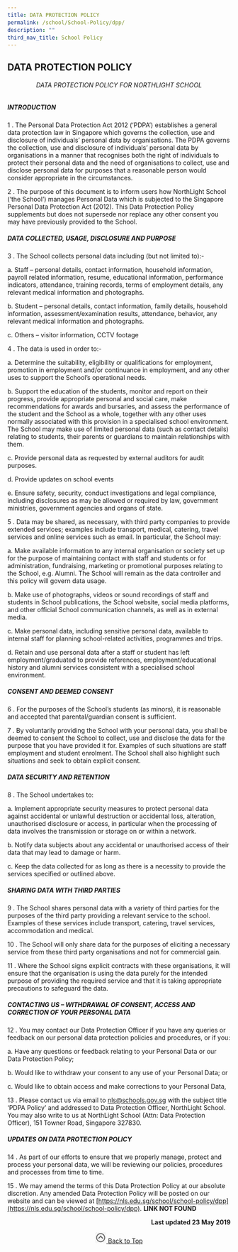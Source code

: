 ```yaml
---
title: DATA PROTECTION POLICY
permalink: /school/School-Policy/dpp/
description: ""
third_nav_title: School Policy
---
```

## DATA PROTECTION POLICY

###### <center>DATA PROTECTION POLICY FOR NORTHLIGHT SCHOOL</center>

##### INTRODUCTION

1 \. The Personal Data Protection Act 2012 (‘PDPA’) establishes a general data protection law in Singapore which governs the collection, use and disclosure of individuals’ personal data by organisations. The PDPA governs the collection, use and disclosure of individuals’ personal data by organisations in a manner that recognises both the right of individuals to protect their personal data and the need of organisations to collect, use and disclose personal data for purposes that a reasonable person would consider appropriate in the circumstances.  

2 \. The purpose of this document is to inform users how NorthLight School (‘the School’) manages Personal Data which is subjected to the Singapore Personal Data Protection Act (2012). This Data Protection Policy supplements but does not supersede nor replace any other consent you may have previously provided to the School.

##### DATA COLLECTED, USAGE, DISCLOSURE AND PURPOSE

3 \. The School collects personal data including (but not limited to):-  

a. Staff – personal details, contact information, household information, payroll related information, resume, educational information, performance indicators, attendance, training records, terms of employment details, any relevant medical information and photographs.

b. Student – personal details, contact information, family details, household information, assessment/examination results, attendance, behavior, any relevant medical information and photographs.

c. Others – visitor information, CCTV footage

4 \. The data is used in order to:- 

a. Determine the suitability, eligibility or qualifications for employment, promotion in employment and/or continuance in employment, and any other uses to support the School’s operational needs.

b. Support the education of the students, monitor and report on their progress, provide appropriate personal and social care, make recommendations for awards and bursaries, and assess the performance of the student and the School as a whole, together with any other uses normally associated with this provision in a specialised school environment. The School may make use of limited personal data (such as contact details) relating to students, their parents or guardians to maintain relationships with them.

c. Provide personal data as requested by external auditors for audit purposes.

d. Provide updates on school events

e. Ensure safety, security, conduct investigations and legal compliance, including disclosures as may be allowed or required by law, government ministries, government agencies and organs of state.

5 \. Data may be shared, as necessary, with third party companies to provide extended services; examples include transport, medical, catering, travel services and online services such as email. In particular, the School may:

a. Make available information to any internal organisation or society set up for the purpose of maintaining contact with staff and students or for administration, fundraising, marketing or promotional purposes relating to the School, e.g. Alumni. The School will remain as the data controller and this policy will govern data usage.

b. Make use of photographs, videos or sound recordings of staff and students in School publications, the School website, social media platforms, and other official School communication channels, as well as in external media.

c. Make personal data, including sensitive personal data, available to internal staff for planning school-related activities, programmes and trips.

d. Retain and use personal data after a staff or student has left employment/graduated to provide references, employment/educational history and alumni services consistent with a specialised school environment.

##### CONSENT AND DEEMED CONSENT

6 \. For the purposes of the School’s students (as minors), it is reasonable and accepted that parental/guardian consent is sufficient.

7 \. By voluntarily providing the School with your personal data, you shall be deemed to consent the School to collect, use and disclose the data for the purpose that you have provided it for. Examples of such situations are staff employment and student enrolment. The School shall also highlight such situations and seek to obtain explicit consent.

##### DATA SECURITY AND RETENTION

8 \. The School undertakes to:

a. Implement appropriate security measures to protect personal data against accidental or unlawful destruction or accidental loss, alteration, unauthorised disclosure or access, in particular when the processing of data involves the transmission or storage on or within a network.

b. Notify data subjects about any accidental or unauthorised access of their data that may lead to damage or harm.

c. Keep the data collected for as long as there is a necessity to provide the services specified or outlined above.

##### SHARING DATA WITH THIRD PARTIES

9 \. The School shares personal data with a variety of third parties for the purposes of the third party providing a relevant service to the school. Examples of these services include transport, catering, travel services, accommodation and medical.

10 \. The School will only share data for the purposes of eliciting a necessary service from these third party organisations and not for commercial gain.

11 \. Where the School signs explicit contracts with these organisations, it will ensure that the organisation is using the data purely for the intended purpose of providing the required service and that it is taking appropriate precautions to safeguard the data.

##### CONTACTING US – WITHDRAWAL OF CONSENT, ACCESS AND CORRECTION OF YOUR PERSONAL DATA

12 \. You may contact our Data Protection Officer if you have any queries or feedback on our personal data protection policies and procedures, or if you:

a. Have any questions or feedback relating to your Personal Data or our Data Protection Policy;

b. Would like to withdraw your consent to any use of your Personal Data; or

c. Would like to obtain access and make corrections to your Personal Data,

13 \. Please contact us via email to [nls@schools.gov.sg](mailto:nls@schools.gov.sg) with the subject title ‘PDPA Policy’ and addressed to Data Protection Officer, NorthLight School. You may also write to us at NorthLight School (Attn: Data Protection Officer), 151 Towner Road, Singapore 327830.

##### UPDATES ON DATA PROTECTION POLICY

14 \. As part of our efforts to ensure that we properly manage, protect and process your personal data, we will be reviewing our policies, procedures and processes from time to time.

15 \. We may amend the terms of this Data Protection Policy at our absolute discretion. Any amended Data Protection Policy will be posted on our website and can be viewed at [https://nls.edu.sg/school/school-policy/dpp](https://nls.edu.sg/school/school-policy/dpp). **LINK NOT FOUND**

<p align=right><b>Last updated 23 May 2019</b></p>

<p align="center"><a href="#"><img src="/images/arrow-up.jpg" style="width:25px; display:inline"/> Back to Top </a> </p>